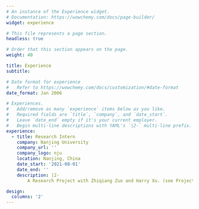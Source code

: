 ```yaml
---
# An instance of the Experience widget.
# Documentation: https://wowchemy.com/docs/page-builder/
widget: experience

# This file represents a page section.
headless: true

# Order that this section appears on the page.
weight: 40

title: Experience
subtitle:

# Date format for experience
#   Refer to https://wowchemy.com/docs/customization/#date-format
date_format: Jan 2006

# Experiences.
#   Add/remove as many `experience` items below as you like.
#   Required fields are `title`, `company`, and `date_start`.
#   Leave `date_end` empty if it's your current employer.
#   Begin multi-line descriptions with YAML's `|2-` multi-line prefix.
experience:
  - title: Research Intern
    company: Nanjing University
    company_url: ''
    company_logo: nju
    location: Nanjing, China
    date_start: '2021-08-01'
    date_end: ''
    description: |2-
        A Research Project with Zhiqiang Zuo and Harry Xu. (see Projects section for more details.)

design:
  columns: '2'
---
```

